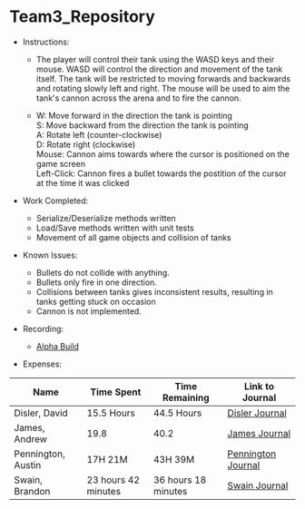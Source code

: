 # Team3_Repository

* Instructions: 
  * The player will control their tank using the WASD keys and their mouse. WASD will control the direction and movement of the tank itself. The tank will be restricted to moving forwards and backwards and rotating slowly left and right. The mouse will be used to aim the tank's cannon across the arena and to fire the cannon.

  * W: Move forward in the direction the tank is pointing  
S: Move backward from the direction the tank is pointing  
A: Rotate left (counter-clockwise)   
D: Rotate right (clockwise)  
Mouse: Cannon aims towards where the cursor is positioned on the game screen   
Left-Click: Cannon fires a bullet towards the postition of the cursor at the time it was clicked  

* Work Completed: 
  * Serialize/Deserialize methods written
  * Load/Save methods written with unit tests
  * Movement of all game objects and collision of tanks
* Known Issues: 
  * Bullets do not collide with anything.
  * Bullets only fire in one direction.
  * Collisions between tanks gives inconsistent results, resulting in tanks getting stuck on occasion
  * Cannon is not implemented.
* Recording: 
  * [Alpha Build](https://www.youtube.com/watch?v=HLsGVoCF8H4&feature=youtu.be)
* Expenses:    

Name | Time Spent | Time Remaining | Link to Journal
------ | ------ | ------ | ------
Disler, David | 15.5 Hours | 44.5 Hours | [Disler Journal](https://github.com/Cps209-Team-3/Team3_Repository/wiki/DislerJournal)
James, Andrew | 19.8 | 40.2 | [James Journal](https://github.com/Cps209-Team-3/Team3_Repository/wiki/JamesJournal)
Pennington, Austin | 17H 21M | 43H 39M | [Pennington Journal](https://github.com/Cps209-Team-3/Team3_Repository/wiki/PenningtonJournal)
Swain, Brandon | 23 hours 42 minutes | 36 hours 18 minutes | [Swain Journal](https://github.com/Cps209-Team-3/Team3_Repository/wiki/SwainJournal)

